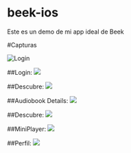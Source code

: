 # beek-ios
Este es un demo de mi app ideal de Beek

#Capturas

![Login](https://github.com/adrian-morfi/beek-ios/blob/master/capturas/LoginView.png=150x100 "Login")

##Login:
![](https://github.com/adrian-morfi/beek-ios/blob/master/capturas/LoginView.png)

##Descubre:
![](https://github.com/adrian-morfi/beek-ios/blob/master/capturas/DescubreView.png)

##Audiobook Details:
![](https://github.com/adrian-morfi/beek-ios/blob/master/capturas/AudioBookDetails.png)

##Descubre:
![](https://github.com/adrian-morfi/beek-ios/blob/master/capturas/LogrosView.png)

##MiniPlayer:
![](https://github.com/adrian-morfi/beek-ios/blob/master/capturas/MiniPlayerView.png)

##Perfil:
![](https://github.com/adrian-morfi/beek-ios/blob/master/capturas/PerfilView.png)